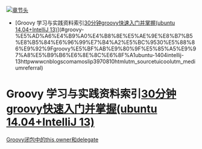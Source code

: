 [![章节头](https://parg.co/UGo)](https://parg.co/b4z) 
 - [Groovy 学习与实践资料索引[30分钟groovy快速入门并掌握(ubuntu 14.04+IntelliJ 13)](http://www.cnblogs.com/amosli/p/3970810.html?utm_source=tuicool&utm_medium=referral)](#groovy-%E5%AD%A6%E4%B9%A0%E4%B8%8E%E5%AE%9E%E8%B7%B5%E8%B5%84%E6%96%99%E7%B4%A2%E5%BC%9530%E5%88%86%E9%92%9Fgroovy%E5%BF%AB%E9%80%9F%E5%85%A5%E9%97%A8%E5%B9%B6%E6%8E%8C%E6%8F%A1ubuntu-1404intellij-13httpwwwcnblogscomamoslip3970810htmlutm_sourcetuicoolutm_mediumreferral) 

# Groovy 学习与实践资料索引[30分钟groovy快速入门并掌握(ubuntu 14.04+IntelliJ 13)](http://www.cnblogs.com/amosli/p/3970810.html?utm_source=tuicool&utm_medium=referral)
[Groovy闭包中的this,owner和delegate](http://yeziwang.iteye.com/blog/826918)


